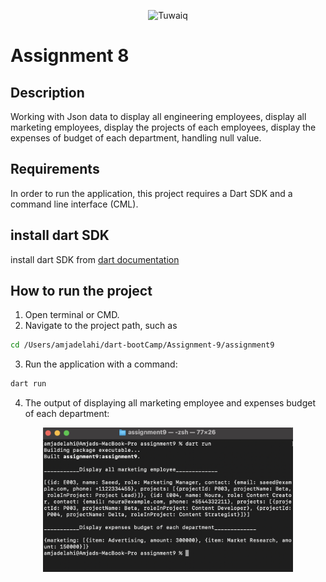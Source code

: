 <p align="center">
<img src="https://github.com/user-attachments/assets/eab8d15e-269d-4664-a124-221fc43ea36a" alt="Tuwaiq" width="400"/>
<br/>

# Assignment 8

## Description

 Working with Json data to display all engineering employees, display all marketing employees, display the projects of each employees, display the expenses of budget of each department, handling null value.

## Requirements

 In order to run the application, this project requires a Dart SDK and a command line interface (CML).

## install dart SDK
 install dart SDK from [dart documentation](https://dart.dev/get-dart)

## How to run the project

1. Open terminal or CMD.
2. Navigate to the project path, such as 
```bash
cd /Users/amjadelahi/dart-bootCamp/Assignment-9/assignment9

```
 3. Run the application with a command: 
```bash
dart run
```
 4. The output of displaying all marketing employee and expenses budget of each department:
      
<p align="center">
<img src="assets/output_of_assignment9.png" alt="output_of_assignment9" width="400"/>
<br/>


